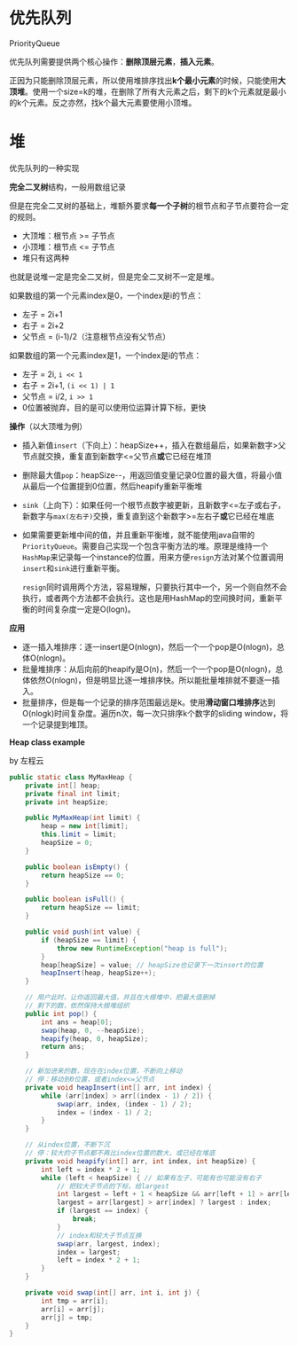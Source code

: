 # 优先队列

PriorityQueue

优先队列需要提供两个核心操作：**删除顶层元素**，**插入元素**。

正因为只能删除顶层元素，所以使用堆排序找出**k个最小元素**的时候，只能使用**大顶堆**。使用一个size=k的堆，在删除了所有大元素之后，剩下的k个元素就是最小的k个元素。反之亦然，找k个最大元素要使用小顶堆。



# 堆

优先队列的一种实现

**完全二叉树**结构，一般用数组记录

但是在完全二叉树的基础上，堆额外要求**每一个子树**的根节点和子节点要符合一定的规则。

- 大顶堆：根节点 >= 子节点
- 小顶堆：根节点 <= 子节点
- 堆只有这两种

也就是说堆一定是完全二叉树，但是完全二叉树不一定是堆。



如果数组的第一个元素index是0，一个index是i的节点：

- 左子 = 2i+1
- 右子 = 2i+2
- 父节点 = (i-1)/2（注意根节点没有父节点）

如果数组的第一个元素index是1，一个index是i的节点：

- 左子 = 2i, `i << 1`
- 右子 = 2i+1, `(i << 1) | 1`
- 父节点 = i/2, `i >> 1`
- 0位置被抛弃，目的是可以使用位运算计算下标，更快



**操作**（以大顶堆为例）

- 插入新值`insert`（下向上）：heapSize++，插入在数组最后，如果新数字>父节点就交换，重复直到新数字<=父节点**或**它已经在堆顶

- 删除最大值`pop`：heapSize--，用返回值变量记录0位置的最大值，将最小值从最后一个位置提到0位置，然后heapify重新平衡堆

- `sink`（上向下）：如果任何一个根节点数字被更新，且新数字<=左子或右子，新数字与`max(左右子)`交换，重复直到这个新数字>=左右子**或**它已经在堆底

- 如果需要更新堆中间的值，并且重新平衡堆，就不能使用java自带的`PriorityQueue`。需要自己实现一个包含平衡方法的堆。原理是维持一个`HashMap`来记录每一个instance的位置，用来方便`resign`方法对某个位置调用`insert`和`sink`进行重新平衡。

  `resign`同时调用两个方法，容易理解，只要执行其中一个，另一个则自然不会执行，或者两个方法都不会执行。这也是用HashMap的空间换时间，重新平衡的时间复杂度一定是O(logn)。



**应用**

- 逐一插入堆排序：逐一insert是O(nlogn)，然后一个一个pop是O(nlogn)，总体O(nlogn)。
- 批量堆排序：从后向前的heapify是O(n)，然后一个一个pop是O(nlogn)，总体依然O(nlogn)，但是明显比逐一堆排序快。所以能批量堆排就不要逐一插入。
- 批量排序，但是每一个记录的排序范围最远是k。使用**滑动窗口堆排序**达到O(nlogk)时间复杂度。遍历n次，每一次只排序k个数字的sliding window，将一个记录提到堆顶。



**Heap class example**

by 左程云

```java
public static class MyMaxHeap {
    private int[] heap;
    private final int limit;
    private int heapSize;

    public MyMaxHeap(int limit) {
        heap = new int[limit];
        this.limit = limit;
        heapSize = 0;
    }

    public boolean isEmpty() {
        return heapSize == 0;
    }

    public boolean isFull() {
        return heapSize == limit;
    }

    public void push(int value) {
        if (heapSize == limit) {
            throw new RuntimeException("heap is full");
        }
        heap[heapSize] = value; // heapSize也记录下一次insert的位置
        heapInsert(heap, heapSize++);
    }

    // 用户此时，让你返回最大值，并且在大根堆中，把最大值删掉
    // 剩下的数，依然保持大根堆组织
    public int pop() {
        int ans = heap[0];
        swap(heap, 0, --heapSize);
        heapify(heap, 0, heapSize);
        return ans;
    }

    // 新加进来的数，现在在index位置，不断向上移动
    // 停：移动到0位置，或者index<=父节点
    private void heapInsert(int[] arr, int index) {
        while (arr[index] > arr[(index - 1) / 2]) {
            swap(arr, index, (index - 1) / 2);
            index = (index - 1) / 2;
        }
    }

    // 从index位置，不断下沉
    // 停：较大的子节点都不再比index位置的数大，或已经在堆底
    private void heapify(int[] arr, int index, int heapSize) {
        int left = index * 2 + 1;
        while (left < heapSize) { // 如果有左子，可能有也可能没有右子
            // 把较大子节点的下标，给largest
            int largest = left + 1 < heapSize && arr[left + 1] > arr[left] ? left + 1 : left;
            largest = arr[largest] > arr[index] ? largest : index;
            if (largest == index) {
                break;
            }
            // index和较大子节点互换
            swap(arr, largest, index);
            index = largest;
            left = index * 2 + 1;
        }
    }

    private void swap(int[] arr, int i, int j) {
        int tmp = arr[i];
        arr[i] = arr[j];
        arr[j] = tmp;
    }
}
```

